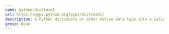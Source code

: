 ```yaml
---
name: python-dicttoxml
url: https://pypi.python.org/pypi/dicttoxml/
description: a Python dictionary or other native data type into a valid XML string. URL : https://pypi.python.org/pypi/dicttoxml/ Groups : None
group: None
---
```

